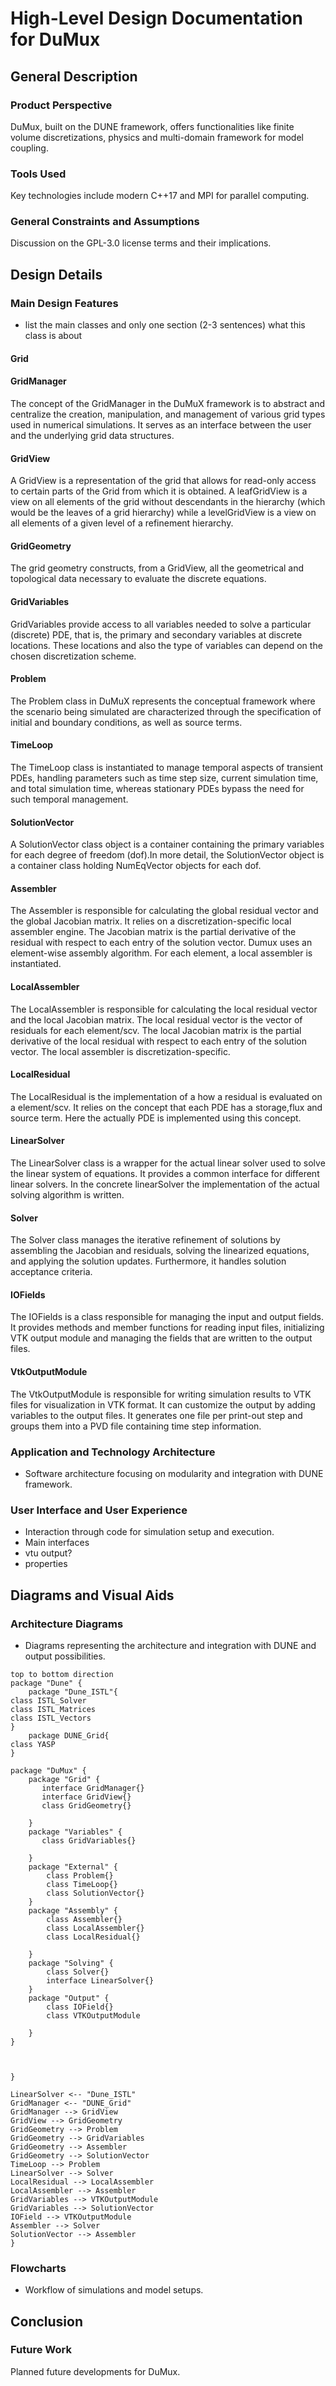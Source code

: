 # High-Level Design Documentation for DuMux

## General Description

### Product Perspective
DuMux, built on the DUNE framework, offers functionalities like finite volume discretizations, physics and multi-domain framework for model coupling.

### Tools Used
Key technologies include modern C++17 and MPI for parallel computing.

### General Constraints and Assumptions
Discussion on the GPL-3.0 license terms and their implications.

## Design Details

### Main Design Features
- list the main classes and only one section (2-3 sentences) what this class is about
#### Grid
#### GridManager
The concept of the GridManager in the DuMuX framework is to abstract and centralize the creation, manipulation, and management of various grid types used in numerical simulations. It serves as an interface between the user and the underlying grid data structures.
#### GridView
A GridView is a representation of the grid that allows for read-only access to certain parts of the Grid from which it is obtained. A leafGridView is a view on all elements of the grid without descendants in the hierarchy (which would be the leaves of a grid hierarchy) while a levelGridView is a view on all elements of a given level of a refinement hierarchy.
#### GridGeometry
The grid geometry constructs, from a GridView, all the geometrical and topological data necessary to evaluate the discrete equations.
#### GridVariables
GridVariables provide access to all variables needed to solve a particular (discrete) PDE, that is,
the primary and secondary variables at discrete locations.
These locations and also the type of variables can depend on the chosen discretization scheme.
#### Problem
The Problem class in DuMuX represents the conceptual framework where the scenario being simulated are characterized through the specification of initial and boundary conditions, as well as source terms.
#### TimeLoop
The TimeLoop class is instantiated to manage temporal aspects of transient PDEs, handling parameters such as time step size, current simulation time, and total simulation time, whereas stationary PDEs bypass the need for such temporal management.
#### SolutionVector
A SolutionVector class object is a container containing the primary variables for each degree of freedom (dof).In more detail, the SolutionVector object is a container class holding NumEqVector objects for each dof.
#### Assembler
The Assembler is responsible for calculating the global residual vector and the global Jacobian matrix. It relies on a discretization-specific local assembler engine. The Jacobian matrix is the partial derivative of the residual with respect to each entry of the solution vector. Dumux uses an element-wise assembly algorithm. For each element, a local assembler is instantiated.
#### LocalAssembler
The LocalAssembler is responsible for calculating the local residual vector and the local Jacobian matrix. The local residual vector is the vector of residuals for each element/scv. The local Jacobian matrix is the partial derivative of the local residual with respect to each entry of the solution vector. The local assembler is discretization-specific.
#### LocalResidual
The LocalResidual is the implementation of a how a residual is evaluated on a element/scv. It relies on the concept that each PDE has a storage,flux and source term. Here the actually PDE is implemented using this concept.
#### LinearSolver
The LinearSolver class is a wrapper for the actual linear solver used to solve the linear system of equations. It provides a common interface for different linear solvers. In the concrete linearSolver the implementation of the actual solving algorithm is written.
#### Solver
The Solver class manages the iterative refinement of solutions by assembling the Jacobian and residuals, solving the linearized equations, and applying the solution updates. Furthermore, it handles solution acceptance criteria.
#### IOFields
The IOFields is a class responsible for managing the input and output fields. It provides methods and member functions for reading input files, initializing VTK output module and managing the fields that are written to the output files.
#### VtkOutputModule
The VtkOutputModule is responsible for writing simulation results to VTK files for visualization in VTK format. It can customize the output by adding variables to the output files. It generates one file per print-out step and groups them into a PVD file containing time step information.
### Application and Technology Architecture
- Software architecture focusing on modularity and integration with DUNE framework.

### User Interface and User Experience
- Interaction through code for simulation setup and execution.
- Main interfaces
- vtu output?
- properties

## Diagrams and Visual Aids

### Architecture Diagrams
- Diagrams representing the architecture and integration with DUNE and output possibilities.

```plantuml
top to bottom direction
package "Dune" {
    package "Dune_ISTL"{
class ISTL_Solver
class ISTL_Matrices
class ISTL_Vectors
}
    package DUNE_Grid{
class YASP
}

package "DuMux" {
    package "Grid" {
       interface GridManager{}
       interface GridView{}
       class GridGeometry{}

    }
    package "Variables" {
       class GridVariables{}
        
    }
    package "External" {
        class Problem{}
        class TimeLoop{}
        class SolutionVector{}
    }
    package "Assembly" {
        class Assembler{}
        class LocalAssembler{}
        class LocalResidual{}
        
    }
    package "Solving" {
        class Solver{}
        interface LinearSolver{}
    }
    package "Output" {
        class IOField{}
        class VTKOutputModule

    }
}



}

LinearSolver <-- "Dune_ISTL"
GridManager <-- "DUNE_Grid"
GridManager --> GridView
GridView --> GridGeometry
GridGeometry --> Problem
GridGeometry --> GridVariables
GridGeometry --> Assembler
GridGeometry --> SolutionVector
TimeLoop --> Problem
LinearSolver --> Solver 
LocalResidual --> LocalAssembler
LocalAssembler --> Assembler
GridVariables --> VTKOutputModule
GridVariables --> SolutionVector
IOField --> VTKOutputModule
Assembler --> Solver
SolutionVector --> Assembler
}
```

### Flowcharts
- Workflow of simulations and model setups.

## Conclusion


### Future Work
Planned future developments for DuMux.
